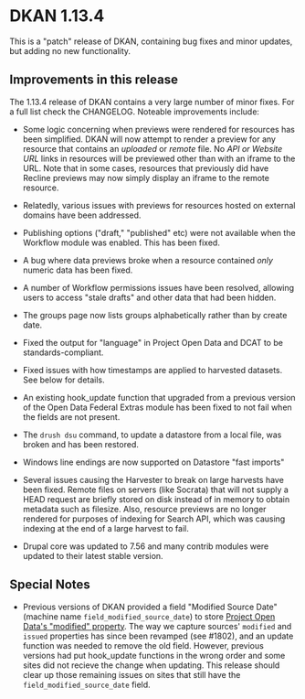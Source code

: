 # DKAN 1.13.4

This is a "patch" release of DKAN, containing bug fixes and minor
updates, but adding no new functionality.

## Improvements in this release

The 1.13.4 release of DKAN contains a very large number of minor fixes.
For a full list check the CHANGELOG. Noteable improvements include:

- Some logic concerning when previews were rendered for resources has
been simplified. DKAN will now attempt to render a preview for any
resource that contains an *uploaded* or *remote* file. No *API or
Website URL* links in resources will be previewed other than with an
iframe to the URL. Note that in some cases, resources that
previously did have Recline previews may now simply display an
iframe to the remote resource.

- Relatedly, various issues with previews for resources hosted on
external domains have been addressed.

- Publishing options ("draft," "published" etc) were not available
when the Workflow module was enabled. This has been fixed.

- A bug where data previews broke when a resource contained *only*
numeric data has been fixed.

- A number of Workflow permissions issues have been resolved, allowing
users to access "stale drafts" and other data that had been hidden.

- The groups page now lists groups alphabetically rather than by
create date.

- Fixed the output for "language" in Project Open Data and DCAT to
be standards-compliant.

- Fixed issues with how timestamps are applied to harvested datasets.
See below for details.

- An existing hook_update function that upgraded from a previous version of the
Open Data Federal Extras module has been fixed to not fail when the fields are
not present.

- The `drush dsu` command, to update a datastore from a local file, was broken
and has been restored.

- Windows line endings are now supported on Datastore "fast imports"

- Several issues causing the Harvester to break on large harvests have been
fixed. Remote files on servers (like Socrata) that will not supply a HEAD
request are briefly stored on disk instead of in memory to obtain metadata such
as filesize. Also, resource previews are no longer rendered for purposes of
indexing for Search API, which was causing indexing at the end of a large
harvest to fail.

- Drupal core was updated to 7.56 and many contrib modules were updated to
their latest stable version.

## Special Notes

- Previous versions of DKAN provided a field "Modified Source Date"
(machine name `field_modified_source_date`) to store [Project Open
Data's "modified" property](https://project-open-data.cio.gov/v1.1/schema/#modified).
The way we capture sources' `modified` and `issued` properties has
since been revamped (see \#1802), and an update function was needed
to remove the old field. However, previous versions had put
hook\_update functions in the wrong order and some sites did not
recieve the change when updating. This release should clear up those
remaining issues on sites that still have the
`field_modified_source_date` field.
